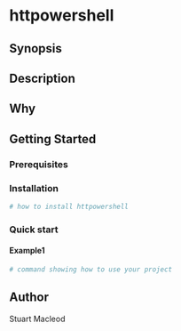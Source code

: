 # httpowershell

## Synopsis

<!-- Enter a synopsis -->

## Description

<!-- Enter a description -->

## Why

<!-- Short reason you created the project -->

## Getting Started

### Prerequisites

<!-- list any prerequisites -->

### Installation

```powershell
# how to install httpowershell

```

### Quick start

#### Example1

```powershell
# command showing how to use your project

```

## Author

Stuart Macleod

